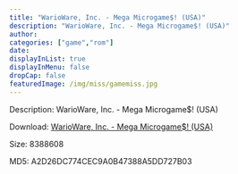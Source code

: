 ```yaml
---
title: "WarioWare, Inc. - Mega Microgame$! (USA)"
description: "WarioWare, Inc. - Mega Microgame$! (USA)"
author: 
categories: ["game","rom"]
date: 
displayInList: true
displayInMenu: false
dropCap: false
featuredImage: /img/miss/gamemiss.jpg
---
```


Description: WarioWare, Inc. - Mega Microgame$! (USA)

Download: <a style="text-decoration:underline;" href="https://mega.nz/#!PSAAjIoQ!LK8R5pGP1JAnkulx0T2LEdZHrOPj7_Xpt_U0Rrw7txU" target = "_blank" rel = "nofollow" > WarioWare, Inc. - Mega Microgame$! (USA)</a>

Size: 8388608

MD5: A2D26DC774CEC9A0B47388A5DD727B03


